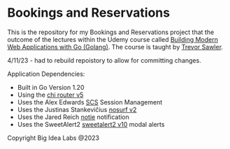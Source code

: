 # Bookings and Reservations
This is the repository for my Bookings and Reservations project that the outcome of the lectures within the Udemy course called [Building Modern Web Applications with Go (Golang)](https://www.udemy.com/course/building-modern-web-applications-with-go/). The course is taught by [Trevor Sawler](https://www.udemy.com/user/trevor-sawler/). 

4/11/23 - had to rebuild repoistory to allow for committing changes.


Application Dependencies:
- Built in Go Version 1.20
- Using the [chi router v5](https://github.com/go-chi/chi/)
- Uses the Alex Edwards [SCS](https://github.com/alexedwards/scs) Session Management
- Uses the Justinas Stankevičius [nosurf v2](https://github.com/alexedwards/scs/v2)
- Uses the Jared Reich [notie](https://github.com/jaredreich/notie) notification 
- Uses the SweetAlert2 [sweetalert2 v10](https://sweetalert2.github.io/v10.html) modal alerts


Copyright Big Idea Labs @2023
